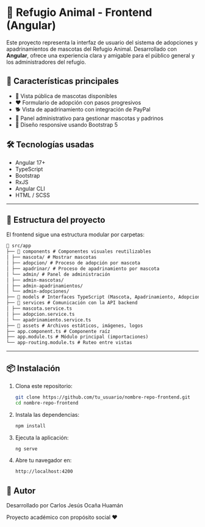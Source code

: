 # 🐾 Refugio Animal - Frontend (Angular)

Este proyecto representa la interfaz de usuario del sistema de adopciones y apadrinamientos de mascotas del Refugio Animal. Desarrollado con **Angular**, ofrece una experiencia clara y amigable para el público general y los administradores del refugio.

## 🚀 Características principales

- 🐶 Vista pública de mascotas disponibles
- ❤️ Formulario de adopción con pasos progresivos
- 🐕 Vista de apadrinamiento con integración de PayPal
- 🔐 Panel administrativo para gestionar mascotas y padrinos
- 📱 Diseño responsive usando Bootstrap 5

## 🛠️ Tecnologías usadas

- Angular 17+
- TypeScript
- Bootstrap
- RxJS
- Angular CLI
- HTML / SCSS


---

## 🧩 Estructura del proyecto

El frontend sigue una estructura modular por carpetas:
```html
📂 src/app
├── 📁 components # Componentes visuales reutilizables
│ ├── mascota/ # Mostrar mascotas
│ ├── adopcion/ # Proceso de adopción por mascota
│ ├── apadrinar/ # Proceso de apadrinamiento por mascota
│ └── admin/ # Panel de administración
│ ├── admin-mascotas/
│ ├── admin-apadrinamientos/
│ └── admin-adopciones/
├── 📁 models # Interfaces TypeScript (Mascota, Apadrinamiento, Adopcion)
├── 📁 services # Comunicación con la API backend
│ ├── mascota.service.ts
│ ├── adopcion.service.ts
│ └── apadrinamiento.service.ts
├── 📁 assets # Archivos estáticos, imágenes, logos
├── app.component.ts # Componente raíz
├── app.module.ts # Módulo principal (importaciones)
└── app-routing.module.ts # Ruteo entre vistas
```
---


## 📦 Instalación

1. Clona este repositorio:
   ```bash
   git clone https://github.com/tu_usuario/nombre-repo-frontend.git
   cd nombre-repo-frontend
2. Instala las dependencias:

   ```bash
   npm install
   ```
3. Ejecuta la aplicación:
   ```bash
   ng serve
   ```
4. Abre tu navegador en:
   ```bash
   http://localhost:4200
   ```

## 🤝 Autor
Desarrollado por Carlos Jesús Ocaña Huamán

Proyecto académico con propósito social ❤️
